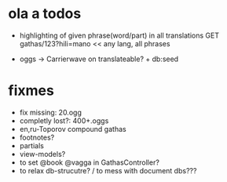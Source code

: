 # ola a todos

* highlighting of given phrase(word/part) in all translations
  GET gathas/123?hili=mano << any lang, all phrases

* oggs -> Carrierwave on translateable? + db:seed


# fixmes

* fix missing: 20.ogg
* completly lost?: 400+.oggs
* en,ru-Toporov compound gathas
* footnotes?
* partials
* view-models?
* to set @book @vagga in GathasController?
* to relax db-strucutre? / to mess with document dbs???
